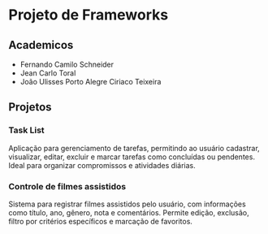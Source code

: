 # Projeto de Frameworks

## Academicos
- Fernando Camilo Schneider
- Jean Carlo Toral
- João Ulisses Porto Alegre Ciriaco Teixeira

## Projetos

### Task List
Aplicação para gerenciamento de tarefas, permitindo ao usuário cadastrar, visualizar, editar, excluir e marcar tarefas como concluídas ou pendentes. Ideal para organizar compromissos e atividades diárias.
### Controle de filmes assistidos
Sistema para registrar filmes assistidos pelo usuário, com informações como título, ano, gênero, nota e comentários. Permite edição, exclusão, filtro por critérios específicos e marcação de favoritos.
